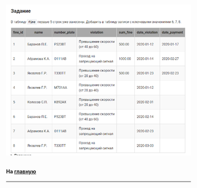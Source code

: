 

<img src="../art/1.7.2.task.png" alt="solution" >

```sql

```

#### На [главную](https://github.com/BEPb/stepik_sql#readme)

---


